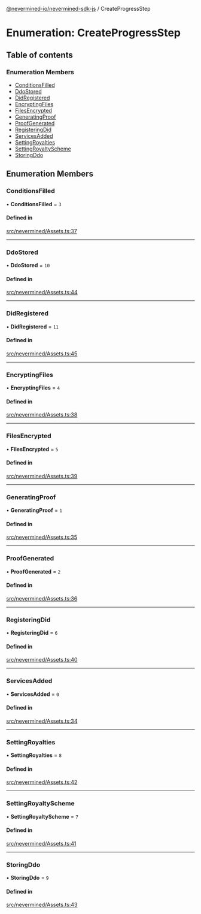 [@nevermined-io/nevermined-sdk-js](../code-reference.md) / CreateProgressStep

# Enumeration: CreateProgressStep

## Table of contents

### Enumeration Members

- [ConditionsFilled](CreateProgressStep.md#conditionsfilled)
- [DdoStored](CreateProgressStep.md#ddostored)
- [DidRegistered](CreateProgressStep.md#didregistered)
- [EncryptingFiles](CreateProgressStep.md#encryptingfiles)
- [FilesEncrypted](CreateProgressStep.md#filesencrypted)
- [GeneratingProof](CreateProgressStep.md#generatingproof)
- [ProofGenerated](CreateProgressStep.md#proofgenerated)
- [RegisteringDid](CreateProgressStep.md#registeringdid)
- [ServicesAdded](CreateProgressStep.md#servicesadded)
- [SettingRoyalties](CreateProgressStep.md#settingroyalties)
- [SettingRoyaltyScheme](CreateProgressStep.md#settingroyaltyscheme)
- [StoringDdo](CreateProgressStep.md#storingddo)

## Enumeration Members

### ConditionsFilled

• **ConditionsFilled** = ``3``

#### Defined in

[src/nevermined/Assets.ts:37](https://github.com/nevermined-io/sdk-js/blob/7d7cf7d/src/nevermined/Assets.ts#L37)

___

### DdoStored

• **DdoStored** = ``10``

#### Defined in

[src/nevermined/Assets.ts:44](https://github.com/nevermined-io/sdk-js/blob/7d7cf7d/src/nevermined/Assets.ts#L44)

___

### DidRegistered

• **DidRegistered** = ``11``

#### Defined in

[src/nevermined/Assets.ts:45](https://github.com/nevermined-io/sdk-js/blob/7d7cf7d/src/nevermined/Assets.ts#L45)

___

### EncryptingFiles

• **EncryptingFiles** = ``4``

#### Defined in

[src/nevermined/Assets.ts:38](https://github.com/nevermined-io/sdk-js/blob/7d7cf7d/src/nevermined/Assets.ts#L38)

___

### FilesEncrypted

• **FilesEncrypted** = ``5``

#### Defined in

[src/nevermined/Assets.ts:39](https://github.com/nevermined-io/sdk-js/blob/7d7cf7d/src/nevermined/Assets.ts#L39)

___

### GeneratingProof

• **GeneratingProof** = ``1``

#### Defined in

[src/nevermined/Assets.ts:35](https://github.com/nevermined-io/sdk-js/blob/7d7cf7d/src/nevermined/Assets.ts#L35)

___

### ProofGenerated

• **ProofGenerated** = ``2``

#### Defined in

[src/nevermined/Assets.ts:36](https://github.com/nevermined-io/sdk-js/blob/7d7cf7d/src/nevermined/Assets.ts#L36)

___

### RegisteringDid

• **RegisteringDid** = ``6``

#### Defined in

[src/nevermined/Assets.ts:40](https://github.com/nevermined-io/sdk-js/blob/7d7cf7d/src/nevermined/Assets.ts#L40)

___

### ServicesAdded

• **ServicesAdded** = ``0``

#### Defined in

[src/nevermined/Assets.ts:34](https://github.com/nevermined-io/sdk-js/blob/7d7cf7d/src/nevermined/Assets.ts#L34)

___

### SettingRoyalties

• **SettingRoyalties** = ``8``

#### Defined in

[src/nevermined/Assets.ts:42](https://github.com/nevermined-io/sdk-js/blob/7d7cf7d/src/nevermined/Assets.ts#L42)

___

### SettingRoyaltyScheme

• **SettingRoyaltyScheme** = ``7``

#### Defined in

[src/nevermined/Assets.ts:41](https://github.com/nevermined-io/sdk-js/blob/7d7cf7d/src/nevermined/Assets.ts#L41)

___

### StoringDdo

• **StoringDdo** = ``9``

#### Defined in

[src/nevermined/Assets.ts:43](https://github.com/nevermined-io/sdk-js/blob/7d7cf7d/src/nevermined/Assets.ts#L43)
